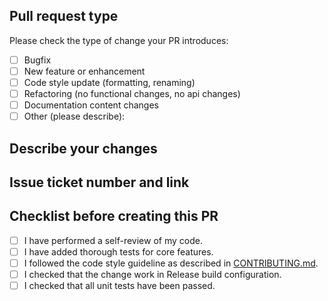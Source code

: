 ## Pull request type

Please check the type of change your PR introduces:

- [ ] Bugfix
- [ ] New feature or enhancement
- [ ] Code style update (formatting, renaming)
- [ ] Refactoring (no functional changes, no api changes)
- [ ] Documentation content changes
- [ ] Other (please describe):

## Describe your changes

## Issue ticket number and link

## Checklist before creating this PR

- [ ] I have performed a self-review of my code.
- [ ] I have added thorough tests for core features.
- [ ] I followed the code style guideline as described in [CONTRIBUTING.md](https://github.com/pet-toys/api-configuration-provider/blob/dev/docs/CONTRIBUTING.md).
- [ ] I checked that the change work in Release build configuration.
- [ ] I checked that all unit tests have been passed.
